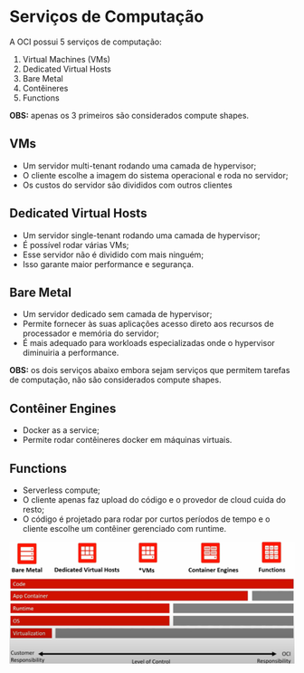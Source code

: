 # Serviços de Computação

A OCI possui 5 serviços de computação:
1. Virtual Machines (VMs)
2. Dedicated Virtual Hosts
3. Bare Metal
4. Contêineres
5. Functions

**OBS:** apenas os 3 primeiros são considerados compute shapes.

## VMs

- Um servidor multi-tenant rodando uma camada de hypervisor;
- O cliente escolhe a imagem do sistema operacional e roda no servidor;
- Os custos do servidor são divididos com outros clientes

## Dedicated Virtual Hosts

- Um servidor single-tenant rodando uma camada de hypervisor;
- É possível rodar várias VMs;
- Esse servidor não é dividido com mais ninguém;
- Isso garante maior performance e segurança.

## Bare Metal

- Um servidor dedicado sem camada de hypervisor;
- Permite fornecer às suas aplicações acesso direto aos recursos de processador e memória do servidor;
- É mais adequado para workloads especializadas onde o hypervisor diminuiria a performance.

**OBS:** os dois serviços abaixo embora sejam serviços que permitem tarefas de computação, não são considerados compute shapes.

## Contêiner Engines

- Docker as a service;
- Permite rodar contêineres docker em máquinas virtuais.

## Functions

- Serverless compute;
- O cliente apenas faz upload do código e o provedor de cloud cuida do resto;
- O código é projetado para rodar por curtos períodos de tempo e o cliente escolhe um contêiner gerenciado com runtime.

![Level of Control](/Free%20Code%20Camp/Imagens/02%20-%2001.png)














